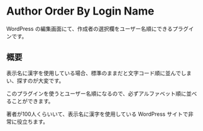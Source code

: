 # Author Order By Login Name

WordPress の編集画面にて、作成者の選択欄をユーザー名順にできるプラグインです。

## 概要
表示名に漢字を使用している場合、標準のままだと文字コード順に並んでしまい、探すのが大変です。

このプラグインを使うとユーザー名順になるので、必ずアルファベット順に並べることができます。

著者が100人くらいいて、表示名に漢字を使用している WordPress サイトで非常に役立ちます。
